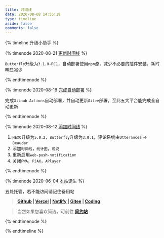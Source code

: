 ```yaml
---
title: 时间线
date: 2020-08-08 14:55:19
type: timeline
aside: false
comments: false
---
```


{% timeline 升级小助手 %}

{% timenode 2020-08-21 [更新时间线](https://ccknbc.github.io) %}

`Butterfly`升级为`3.1.0-RC1`，自动部署使用`npm`源，减少不必要的插件安装，耗时明显减少

{% endtimenode %}

{% timenode 2020-08-18 [完成自动部署](https://ccknbc.github.io) %}

完成`Github Actions`自动部署，并自动更新`Gitee`部署，至此五大平台能完成全自动更新

{% endtimenode %}

{% timenode 2020-08-12 [添加时间线](https://ccknbc.github.io) %}

1. `HEXO`升级为`5.0.2`，`Butterfly`升级为`3.0.1`，评论系统由`Utterances` -> `Beaudar`
2. 添加`时间线`，`统计图`，`说说`
3. 重新启用`web-push-notification`
4. 关闭`PWA`，`PJAX`，`APlayer`

{% endtimenode %}

{% timenode 2020-06-04 [本站诞生](https://ccknbc.github.io) %}

五处托管，若不能访问请记住备用站

> **[Github](https://ccknbc.github.io/) | [Vercel](https://ccknbc.gitee.io/) | [Netlify](https://blog-ccknbc.netlify.app/) | [Gitee](https://ccknbc.gitee.io/) | [Coding](https://y0znz6.coding-pages.com/)**

> 当然如果您喜欢简洁，可前往 **[简约站](https://8dx09s.coding-pages.com)**

{% endtimenode %}

{% endtimeline %}